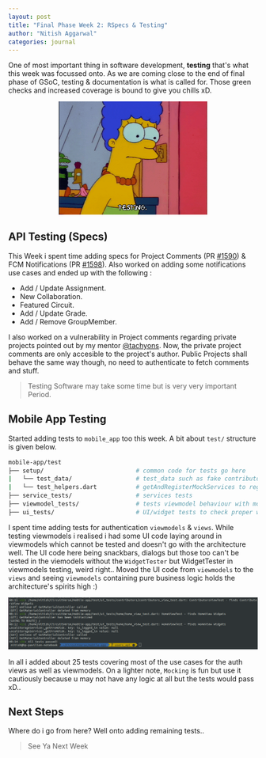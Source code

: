```yaml
---
layout: post
title: "Final Phase Week 2: RSpecs & Testing"
author: "Nitish Aggarwal"
categories: journal
---
```


One of most important thing in software development, **testing** that's what this week was focussed onto. As we are coming close to the end of final phase of GSoC, testing & documentation is what is called for. Those green checks and increased coverage is bound to give you chills xD.

<p align="center">
	<img src="../assets/img/testing.gif" width="300px">
</p>

## API Testing (Specs)

This Week i spent time adding specs for Project Comments (PR [#1590](https://github.com/CircuitVerse/CircuitVerse/pull/1590)) & FCM Notifications (PR [#1598](https://github.com/CircuitVerse/CircuitVerse/pull/1598)). Also worked on adding some notifications use cases and ended up with the following :

- Add / Update Assignment.
- New Collaboration.
- Featured Circuit.
- Add / Update Grade.
- Add / Remove GroupMember.

I also worked on a vulnerability in Project comments regarding private projects pointed out by my mentor [@tachyons](https://github.com/tachyons). Now, the private project comments are only accesible to the project's author. Public Projects shall behave the same way though, no need to authenticate to fetch comments and stuff.

> Testing Software may take some time but is very very important Period.

## Mobile App Testing

Started adding tests to `mobile_app` too this week. A bit about `test/` structure is given below.

```bash
mobile-app/test
├── setup/                          # common code for tests go here
|   └── test_data/                  # test_data such as fake contributors and stuff goes here
|   └── test_helpers.dart           # getAndRegisterMockServices to register and return mock service
├── service_tests/                  # services tests
├── viewmodel_tests/                # tests viewmodel behaviour with mocked services
├── ui_tests/                       # UI/widget tests to check proper widgets being rendered for proper use cases
```

I spent time adding tests for authentication `viewmodels` & `views`. While testing viewmodels i realised i had some UI code laying around in viewmodels which cannot be tested and doesn't go with the architecture well. The UI code here being snackbars, dialogs but those too can't be tested in the viemodels without the `WidgetTester` but WidgetTester in viewmodels testing, weird right.. Moved the UI code from `viewmodels` to the `views` and seeing `viewmodels` containing pure business logic holds the architecture's spirits high :)

<p align="center">
	<img src="../assets/img/all_tests_passed.png">
</p>

In all i added about 25 tests covering most of the use cases for the auth views as well as viewmodels. On a lighter note, `Mocking` is fun but use it cautiously because u may not have any logic at all but the tests would pass xD..

## Next Steps

Where do i go from here? Well onto adding remaining tests..

> See Ya Next Week
